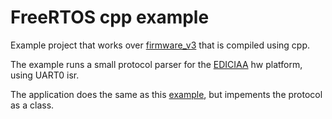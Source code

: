 # FreeRTOS cpp example

Example project that works over [firmware_v3](https://github.com/epernia/firmware_v3) that is compiled using cpp.

The example runs a small protocol parser for the [EDICIAA](http://www.proyecto-ciaa.com.ar/devwiki/doku.php?id=desarrollo:edu-ciaa:edu-ciaa-nxp) hw platform, using UART0 isr.

The application does the same as this [example](https://github.com/fbucafusco/freertos_cpp_uart), but impements the protocol as a class.
